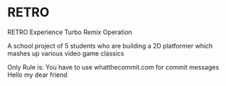 # RETRO
RETRO Experience Turbo Remix Operation

A school project of 5 students who are building a 2D platformer which mashes up various video game classics

Only Rule is: You have to use whatthecommit.com for commit messages
Hello my dear friend
